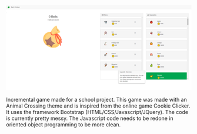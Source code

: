 ![Alt text](img/clicker.png?raw=true "Clicker")

Incremental game made for a school project.
This game was made with an Animal Crossing theme and is inspired from the online game Cookie Clicker.
It uses the framework Bootstrap (HTML/CSS/Javascript/JQuery).
The code is currently pretty messy. The Javascript code needs to be redone in oriented object programming to be more clean.
